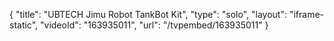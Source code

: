 {
    "title": "UBTECH Jimu Robot TankBot Kit",
    "type": "solo",
    "layout": "iframe-static",
    "videoId": "163935011",
    "url": "\/tvpembed\/163935011"
}